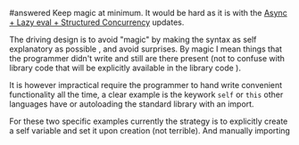 #answered Keep magic at minimum. It would be hard as it is with the [Async + Lazy eval + Structured Concurrency](solved/concurrency/Async%20+%20Lazy%20eval%20+%20Structured%20Concurrency.md) updates. 


The driving design is to avoid "magic" by making the syntax as self explanatory as possible ,  and avoid surprises.  By magic I mean things that the programmer didn't write and still are there present (not to confuse with library code that will be explicitly available in the library code ).

It is however impractical require the programmer to hand write convenient functionality all the time, a clear example is the keywork `self` or `this`  other languages have or autoloading the standard library with an import. 

For these two specific examples currently the strategy is to explicitly create a self variable and set it upon creation (not terrible). And manually importing 



